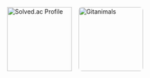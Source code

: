 <div style="display: flex; align-items: center; gap: 16px;">
  <!-- Solved.ac Profile -->
  <a href="https://solved.ac/dr8766">
    <img
      src="http://mazassumnida.wtf/api/generate_badge?boj=dr8766"
      alt="Solved.ac Profile"
      style="height: 150px; object-fit: contain;"
    />
  </a>

  <!-- Gitanimals Image -->
  <a href="https://github.com/devxb/gitanimals">
    <img
      src="https://render.gitanimals.org/farms/gomminjae"
      alt="Gitanimals"
      style="height: 150px; object-fit: cover; border-radius: 8px;"
    />
  </a>
</div>
